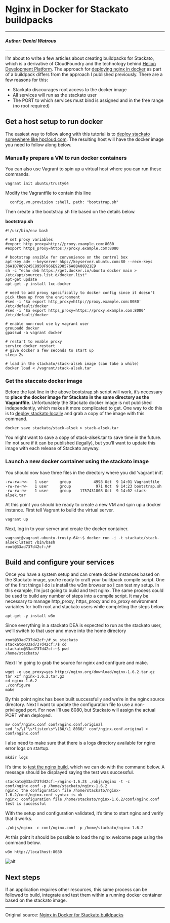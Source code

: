 # Nginx in Docker for Stackato buildpacks

---

##### Author: Daniel Watrous

---

I’m about to write a few articles about creating buildpacks for Stackato, which is a derivative of CloudFoundry and the technology behind [Helion Development Platform](http://www8.hp.com/us/en/cloud/helion-devplatform-overview.html). The approach for [deploying nginx in docker](http://software.danielwatrous.com/use-docker-to-build-a-lemp-stack-buildfile/) as part of a buildpack differs from the approach I published previously. There are a few reasons for this:

- Stackato discourages root access to the docker image
- All services will run as the stackato user
- The PORT to which services must bind is assigned and in the free range (no root required)

## Get a host setup to run docker

The easiest way to follow along with this tutorial is to [deploy stackato somewhere like hpcloud.com](http://software.danielwatrous.com/install-stackato-cloudfoundry-on-hpcloud/). The resulting host will have the docker image you need to follow along below.

### Manually prepare a VM to run docker containers

You can also use Vagrant to spin up a virtual host where you can run these commands.

```
vagrant init ubuntu/trusty64
```

Modify the Vagrantfile to contain this line

```
  config.vm.provision :shell, path: "bootstrap.sh"
```

Then create a the bootstrap.sh file based on the details below.

**bootstrap.sh**

```
#!/usr/bin/env bash
 
# set proxy variables
#export http_proxy=http://proxy.example.com:8080
#export https_proxy=https://proxy.example.com:8080
 
# bootstrap ansible for convenience on the control box
apt-key adv --keyserver hkp://keyserver.ubuntu.com:80 --recv-keys 36A1D7869245C8950F966E92D8576A8BA88D21E9
sh -c "echo deb https://get.docker.io/ubuntu docker main > /etc/apt/sources.list.d/docker.list"
apt-get update
apt-get -y install lxc-docker
 
# need to add proxy specifically to docker config since it doesn't pick them up from the environment
#sed -i '$a export http_proxy=http://proxy.example.com:8080' /etc/default/docker
#sed -i '$a export https_proxy=https://proxy.example.com:8080' /etc/default/docker
 
# enable non-root use by vagrant user
groupadd docker
gpasswd -a vagrant docker
 
# restart to enable proxy
service docker restart
# give docker a few seconds to start up
sleep 2s
 
# load in the stackato/stack-alsek image (can take a while)
docker load < /vagrant/stack-alsek.tar
```

### Get the staccato docker image

Before the last line in the above bootstrap.sh script will work, it’s necessary to **place the docker image for Stackato in the same directory as the Vagrantfile**. Unfortunately the Stackato docker image is not published independently, which makes it more complicated to get. One way to do this is to [deploy stackato locally](http://software.danielwatrous.com/explore-cloudfoundry-using-stackato-and-virtualbox/) and grab a copy of the image with this command.

```
docker save stackato/stack-alsek > stack-alsek.tar
```

You might want to save a copy of stack-alsek.tar to save time in the future. I’m not sure if it can be published (legally), but you’ll want to update this image with each release of Stackato anyway.

### Launch a new docker container using the stackato image

You should now have three files in the directory where you did ‘vagrant init’.

```
-rw-rw-rw-   1 user     group          4998 Oct  9 14:01 Vagrantfile
-rw-rw-rw-   1 user     group           971 Oct  9 14:23 bootstrap.sh
-rw-rw-rw-   1 user     group    1757431808 Oct  9 14:02 stack-alsek.tar
```

At this point you should be ready to create a new VM and spin up a docker instance. First tell Vagrant to build the virtual server.

```
vagrant up
```

Next, log in to your server and create the docker container.

```
vagrant@vagrant-ubuntu-trusty-64:~$ docker run -i -t stackato/stack-alsek:latest /bin/bash
root@33ad737d42cf:/#
```

## Build and configure your services

Once you have a system setup and can create docker instances based on the Stackato image, you’re ready to craft your buildpack compile script. One of the first things I do is install the w3m browser so I can test my setup. In this example, I’m just going to build and test nginx. The same process could be used to build any number of steps into a compile script. It may be necessary to manage http_proxy, https_proxy and no_proxy environment variables for both root and stackato users while completing the steps below.

```
apt-get -y install w3m
```

Since everything in a stackato DEA is expected to run as the stackato user, we’ll switch to that user and move into the home directory

```
root@33ad737d42cf:/# su stackato
stackato@33ad737d42cf:/$ cd
stackato@33ad737d42cf:~$ pwd
/home/stackato/
```

Next I’m going to grab the source for nginx and configure and make.

```
wget -e use_proxy=yes http://nginx.org/download/nginx-1.6.2.tar.gz
tar xzf nginx-1.6.2.tar.gz
cd nginx-1.6.2
./configure
make
```

By this point nginx has been built successfully and we’re in the nginx source directory. Next I want to update the configuration file to use a non-privileged port. For now I’ll use 8080, but Stackato will assign the actual PORT when deployed.

```
mv conf/nginx.conf conf/nginx.conf.original
sed 's/\(^\s*listen\s*\)80/\1 8080/' conf/nginx.conf.original > conf/nginx.conf
```

I also need to make sure that there is a logs directory available for nginx error logs on startup.

```
mkdir logs
```

It’s time to [test the nginx build](http://wiki.nginx.org/CommandLine), which we can do with the command below. A message should be displayed saying the test was successful.

```
stackato@33ad737d42cf:~/nginx-1.6.2$ ./objs/nginx -t -c conf/nginx.conf -p /home/stackato/nginx-1.6.2
nginx: the configuration file /home/stackato/nginx-1.6.2/conf/nginx.conf syntax is ok
nginx: configuration file /home/stackato/nginx-1.6.2/conf/nginx.conf test is successful
```

With the setup and configuration validated, it’s time to start nginx and verify that it works.

```
./objs/nginx -c conf/nginx.conf -p /home/stackato/nginx-1.6.2
```

At this point it should be possible to load the nginx welcome page using the command below.

```
w3m http://localhost:8080
```
![alt](http://resource.docker.cn/nginx-docker.png)

## Next steps

If an application requires other resources, this same process can be followed to build, integrate and test them within a running docker container based on the stackato image.

---

Original source: [Nginx in Docker for Stackato buildpacks](http://software.danielwatrous.com/nginx-in-docker-for-stackato-buildpacks/)